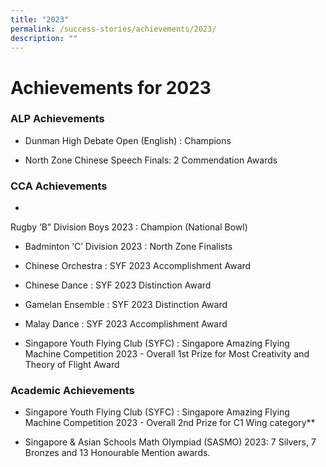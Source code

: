 ```yaml
---
title: "2023"
permalink: /success-stories/achievements/2023/
description: ""
---
```

# **Achievements for 2023**

### ALP Achievements


*   Dunman High Debate Open (English) : Champions
    
*   North Zone Chinese Speech Finals: 2 Commendation Awards
    


### CCA Achievements
*
Rugby ‘B” Division Boys 2023 : Champion (National Bowl)
    
*   Badminton ‘C’ Division 2023 : North Zone Finalists
    
*   Chinese Orchestra : SYF 2023 Accomplishment Award
    
*   Chinese Dance : SYF 2023 Distinction Award
    
*   Gamelan Ensemble : SYF 2023 Distinction Award
    
*   Malay Dance : SYF 2023 Accomplishment Award
    
*   Singapore Youth Flying Club (SYFC) : Singapore Amazing Flying Machine Competition 2023 - Overall 1st Prize for Most Creativity and Theory of Flight Award 

### Academic Achievements
*   Singapore Youth Flying Club (SYFC) : Singapore Amazing Flying Machine Competition 2023 - Overall 2nd Prize for C1 Wing category**

*   Singapore & Asian Schools Math Olympiad (SASMO) 2023: 7 Silvers, 7 Bronzes and 13 Honourable Mention awards.



